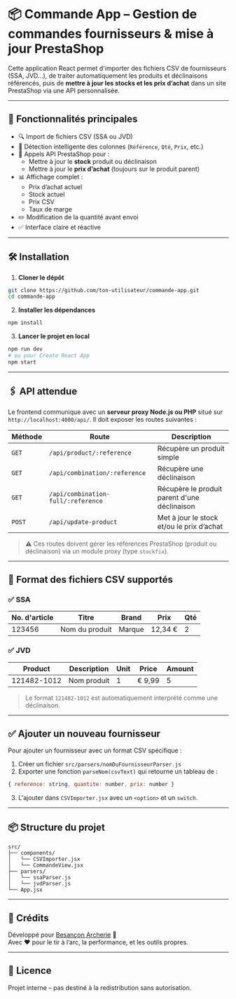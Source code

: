 
# 📦 Commande App – Gestion de commandes fournisseurs & mise à jour PrestaShop

Cette application React permet d'importer des fichiers CSV de fournisseurs (SSA, JVD...), de traiter automatiquement les produits et déclinaisons référencés, puis de **mettre à jour les stocks et les prix d’achat** dans un site PrestaShop via une API personnalisée.

---

## 🚀 Fonctionnalités principales

- 🔍 Import de fichiers CSV (SSA ou JVD)
- 🧠 Détection intelligente des colonnes (`Référence`, `Qté`, `Prix`, etc.)
- 🔄 Appels API PrestaShop pour :
  - Mettre à jour le **stock** produit ou déclinaison
  - Mettre à jour le **prix d’achat** (toujours sur le produit parent)
- 📊 Affichage complet :
  - Prix d’achat actuel
  - Stock actuel
  - Prix CSV
  - Taux de marge
- ✏️ Modification de la quantité avant envoi
- ✅ Interface claire et réactive

---

## 🛠️ Installation

1. **Cloner le dépôt**

```bash
git clone https://github.com/ton-utilisateur/commande-app.git
cd commande-app
```

2. **Installer les dépendances**

```bash
npm install
```

3. **Lancer le projet en local**

```bash
npm run dev
# ou pour Create React App
npm start
```

---

## 🖇️ API attendue

Le frontend communique avec un **serveur proxy Node.js ou PHP** situé sur `http://localhost:4000/api/`. Il doit exposer les routes suivantes :

| Méthode | Route | Description |
|--------|-------|-------------|
| `GET` | `/api/product/:reference` | Récupère un produit simple |
| `GET` | `/api/combination/:reference` | Récupère une déclinaison |
| `GET` | `/api/combination-full/:reference` | Récupère le produit parent d'une déclinaison |
| `POST` | `/api/update-product` | Met à jour le stock et/ou le prix d’achat |

> ⚠️ Ces routes doivent gérer les références PrestaShop (produit ou déclinaison) via un module proxy (type `stockfix`).

---

## 📄 Format des fichiers CSV supportés

### ✅ SSA

| No. d'article | Titre | Brand | Prix | Qté |
|---------------|-------|-------|------|-----|
| 123456        | Nom du produit | Marque | 12,34 € | 2 |

### ✅ JVD

| Product        | Description | Unit | Price | Amount |
|----------------|-------------|------|-------|--------|
| 121482-1012    | Nom produit | 1    | € 9,99 | 5      |

> Le format `121482-1012` est automatiquement interprété comme une déclinaison.

---

## ✅ Ajouter un nouveau fournisseur

Pour ajouter un fournisseur avec un format CSV spécifique :

1. Créer un fichier `src/parsers/nomDuFournisseurParser.js`
2. Exporter une fonction `parseNom(csvText)` qui retourne un tableau de :

```js
{ reference: string, quantite: number, prix: number }
```

3. L'ajouter dans `CSVImporter.jsx` avec un `<option>` et un `switch`.

---

## 📦 Structure du projet

```
src/
├── components/
│   └── CSVImporter.jsx
│   └── CommandeView.jsx
├── parsers/
│   └── ssaParser.js
│   └── jvdParser.js
└── App.jsx
```

---

## 🙌 Crédits

Développé pour [Besançon Archerie](https://besancon-archerie.fr) 🎯  
Avec ❤️ pour le tir à l’arc, la performance, et les outils propres.

---

## 📜 Licence

Projet interne – pas destiné à la redistribution sans autorisation.
